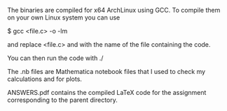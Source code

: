 The binaries are compiled for x64 ArchLinux using GCC. To compile them on your own Linux system you can use

$ gcc <file.c> -o <file> -lm

and replace <file.c> and <file> with the name of the file containing the code. 


You can then run the code with ./<file>


The .nb files are Mathematica notebook files that I used to check my calculations and for plots. 

ANSWERS.pdf contains the compiled LaTeX code for the assignment corresponding to the parent directory. 
